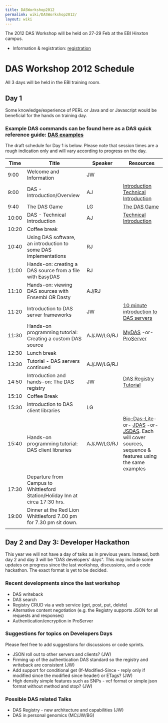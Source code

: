 ```yaml
---
title: DASWorkshop2012
permalink: wiki/DASWorkshop2012/
layout: wiki
---
```


The 2012 DAS Workshop will be held on 27-29 Feb at the EBI Hinxton
campus.

-   Information & registration:
    [registration](http://www.ebi.ac.uk/training/onsite/120227_DAS.html)

DAS Workshop 2012 Schedule
==========================

All 3 days will be held in the EBI training room.

Day 1
-----

Some knowledge/experience of PERL or Java and or Javascript would be
beneficial for the hands on training day.

### Example DAS commands can be found here as a DAS quick reference guide: [DAS examples](http://www.dasregistry.org/DASCommandExamples.jsp)

The draft schedule for Day 1 is below. Please note that session times
are a rough indication only and will vary according to progress on the
day.

| Time  | Title                                                                         | Speaker     | Resources                                                                                                                                                                                                                                                                     |
|-------|-------------------------------------------------------------------------------|-------------|-------------------------------------------------------------------------------------------------------------------------------------------------------------------------------------------------------------------------------------------------------------------------------|
| 9:00  | Welcome and Information                                                       | JW          |                                                                                                                                                                                                                                                                               |
| 9:00  | DAS - Introduction/Overview                                                   | AJ          | [Introduction](http://www.biotnet.org/training-materials/introduction-das) [Technical Introduction](http://www.biotnet.org/training-materials/technical-introduction-das)                                                                                                     |
| 9:40  | The DAS Game                                                                  | LG          | [The DAS Game](http://www.biotnet.org/training-materials/das-game)                                                                                                                                                                                                            |
| 10:00 | DAS - Technical Introduction                                                  | AJ          | [Technical Introduction](http://www.biotnet.org/training-materials/technical-introduction-das)                                                                                                                                                                                |
| 10:20 | Coffee break                                                                  |
| 10:40 | Using DAS software, an introduction to some DAS implementations               | RJ          |                                                                                                                                                                                                                                                                               |
| 11:00 | Hands-on: creating a DAS source from a file with EasyDAS                      | RJ          |                                                                                                                                                                                                                                                                               |
| 11:10 | Hands-on: viewing DAS sources with Ensembl OR Dasty                           | AJ/RJ       |                                                                                                                                                                                                                                                                               |
| 11:20 | Introduction to DAS server frameworks                                         | JW          | [10 minute introduction to DAS servers](http://www.biotnet.org/training-materials/das-servers)                                                                                                                                                                                |
| 11:30 | Hands-on programming tutorial: Creating a custom DAS source                   | AJ/JW/LG/RJ | [MyDAS](http://code.google.com/p/mydas/wiki/Tutorials) -or- [ProServer](http://www.biotnet.org/training-materials/bio-das-proserver-tutorial)                                                                                                                                 |
| 12:30 | Lunch break                                                                   |
| 13:30 | Tutorial - DAS servers continued                                              | AJ/JW/LG/RJ |                                                                                                                                                                                                                                                                               |
| 14:50 | Introduction and hands-on: The DAS registry                                   | JW          | [DAS Registry Tutorial](http://www.biotnet.org/training-materials/short-das-registry-tutorial-basic-knowledge)                                                                                                                                                                |
| 15:10 | Coffee Break                                                                  |
| 15:30 | Introduction to DAS client libraries                                          | LG          |                                                                                                                                                                                                                                                                               |
| 15:40 | Hands-on programming tutorial: DAS client libraries                           | AJ/JW/LG/RJ | [Bio::Das::Lite](http://www.biotnet.org/training-materials/bio-das-lite-tutorial)-or- [JDAS](http://www.biotnet.org/training-materials/jdas) -or- [JSDAS](http://code.google.com/p/jsdas/wiki/tutorial). Each will cover sources, sequence & features using the same examples |
| 17:30 | Departure from Campus to Whittlesford Station/Holiday Inn at circa 17:30 hrs. |
| 19:00 | Dinner at the Red Lion Whittlesford 7.00 pm for 7.30 pm sit down.             |
||

Day 2 and Day 3: Developer Hackathon
------------------------------------

This year we will not have a day of talks as in previous years. Instead,
both day 2 and day 3 will be "DAS developers' days". This may include
some updates on progress since the last workshop, discussions, and a
code hackathon. The exact format is yet to be decided.

### Recent developments since the last workshop

-   DAS writeback
-   DAS search
-   Registry CRUD via a web service (get, post, put, delete)
-   Alternative content negotiation (e.g. the Registry supports JSON for
    all requests and responses)
-   Authentication/encryption in ProServer

### Suggestions for topics on Developers Days

Please feel free to add suggestions for discussions or code sprints.

-   JSON roll out to other servers and clients? (JW)
-   Firming up of the authentication DAS standard so the registry and
    writeback are consistent (JW)
-   Add support for conditional get (If-Modified-Since - reply only if
    modified since the modified since header) or ETags? (JW)
-   High density simple features such as SNPs - vcf format or simple
    json format without method and stop? (JW)

### Possible DAS related Talks

-   DAS Registry - new architecture and capabilities (JW)
-   DAS in personal genomics (MC/JW/BG)

